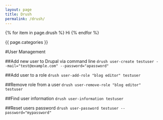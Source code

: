 ```yaml
---
layout: page
title: Drush
permalink: /drush/
---
```


{% for item in page.drush %}
Hi
{% endfor %}

{{ page.categories }}

#User Management

##Add new user to Drupal via command line
`drush user-create testuser --mail="test@example.com" --password="apassword"`

##Add user to a role
`drush user-add-role "blog editor" testuser`

##Remove role from a user
`drush user-remove-role "blog editor" testuser`

##Find user information
`drush user-information testuser`

##Reset users password
`drush user-password testuser --password="mypassword"`